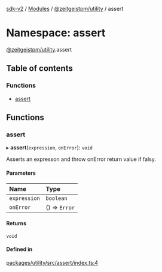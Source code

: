 [sdk-v2](../README.md) / [Modules](../modules.md) / [@zeitgeistpm/utility](zeitgeistpm_utility.md) / assert

# Namespace: assert

[@zeitgeistpm/utility](zeitgeistpm_utility.md).assert

## Table of contents

### Functions

- [assert](zeitgeistpm_utility.assert.md#assert)

## Functions

### assert

▸ **assert**(`expression`, `onError`): `void`

Asserts an expresson and throw onError return value if falsy.

#### Parameters

| Name | Type |
| :------ | :------ |
| `expression` | `boolean` |
| `onError` | () => `Error` |

#### Returns

`void`

#### Defined in

[packages/utility/src/assert/index.ts:4](https://github.com/zeitgeistpm/sdk-next/blob/80e59d4/packages/utility/src/assert/index.ts#L4)
